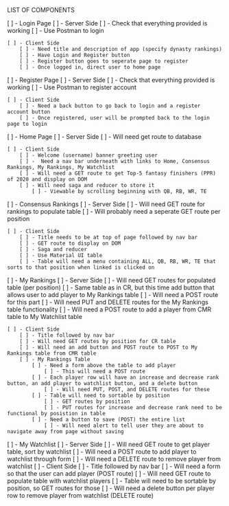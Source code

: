 LIST OF COMPONENTS

[ ] - Login Page
    [ ] - Server Side
        [ ] - Check that everything provided is working
        [ ] - Use Postman to login

    [ ] - Client Side
        [ ] - Need title and description of app (specify dynasty rankings)
        [ ] - Have Login and Register button
        [ ] - Register button goes to seperate page to register
        [ ] - Once logged in, direct user to home page

[ ] - Register Page
    [ ] - Server Side
        [ ] - Check that everything provided is working
        [ ] - Use Postman to register account

    [ ] - Client Side
        [ ] - Need a back button to go back to login and a register account button
        [ ] - Once registered, user will be prompted back to the login page to login

[ ] - Home Page
    [ ] - Server Side
        [ ] - Will need get route to database

    [ ] - Client Side
        [ ] - Welcome (username) banner greeting user
        [ ] -  Need a nav bar underneath with links to Home, Consensus Rankings, My Rankings, My Watchlist
        [ ] - Will need a GET route to get Top-5 fantasy finishers (PPR) of 2020 and display on DOM
        [ ] - Will need saga and reducer to store it
            [ ] - Viewable by scrolling beginning with QB, RB, WR, TE

[ ] - Consensus Rankings
    [ ] - Server Side
        [ ] - Will need GET route for rankings to populate table
            [ ] - Will probably need a seperate GET route per position

    [ ] - Client Side
        [ ] - Title needs to be at top of page followed by nav bar
        [ ] - GET route to display on DOM
        [ ] - Saga and reducer
        [ ] - Use Material UI table
        [ ] - Table will need a menu containing ALL, QB, RB, WR, TE that sorts to that position when linked is clicked on

[ ] - My Rankings
    [ ] - Server Side
        [ ] - Will need GET routes for populated table (per position)
        [ ] - Same table as in CR, but this time add button that allows user to add player to My Rankings table
            [ ] - Will need a POST route for this part
        [ ] - Will need PUT and DELETE routes for the My Rankings table functionality
        [ ] - Will need a POST route to add a player from CMR table to My Watchlist table

    [ ] - Client Side
        [ ] - Title followed by nav bar
        [ ] - Will need GET routes by position for CR table
        [ ] - Will need an add button and POST route to POST to My Rankings table from CMR table
        [ ] - My Rankings Table
            [ ] - Need a form above the table to add player
                [ ] - This will need a POST route
            [ ] - Each player row will have an increase and decrease rank button, an add player to watchlist button, and a delete button
                [ ] - Will need PUT, POST, and DELETE routes for these
            [ ] - Table will need to sortable by position
                [ ] - GET routes by position
                [ ] - PUT routes for increase and decrease rank need to be functional by posistion in table
            [ ] - Need a button to save (POST) the entire list
                [ ] - Will need alert to tell user they are about to navigate away from page without saving

[ ] - My Watchlist
    [ ] - Server Side
        [ ] - Will need GET route to get player table, sort by watchlist
        [ ] - Will need a POST route to add player to watchlist through form 
        [ ] - Will need a DELETE route to remove player from watchlist
    [ ] - Client Side 
        [ ] - Title followed by nav bar
        [ ] - Will need a form so that the user can add player (POST route) 
        [ ] - Will need GET route to populate table with watchlist players
        [ ] - Table will need to be sortable by position, so GET routes for those
        [ ] - Will need a delete button per player row to remove player from watchlist (DELETE route)

        